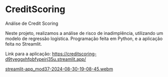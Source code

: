 # CreditScoring
Análise de Credit Scoring 

Neste projeto, realizamos a análise de risco de inadimplência, utilizando um modelo de regressão logística. Programação feita em Python, e a aplicação feita no Streamlit.

Link para a aplicação: https://creditscoring-d9tyeggxhfpbfypeirj35u.streamlit.app/

[streamlit-app_mod37-2024-08-30-19-08-45.webm](https://github.com/user-attachments/assets/031fce90-4ce5-4267-861d-d28fa2ba684c)
